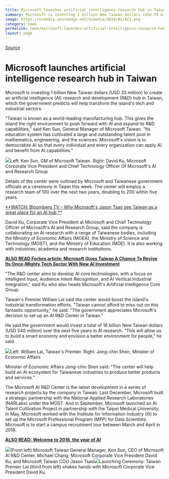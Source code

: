 ```yaml
---
title: Microsoft launches artificial intelligence research hub in Taiwan
summary: Microsoft is investing 1 billion New Taiwan dollars (USD 33 million) to create an artificial intelligence (AI) research and development (R&D) hub in Taiwan
image: https://ncmedia.azureedge.net/ncmedia/2018/01/AI1.png
category: news
permalink: news/microsoft-launches-artificial-intelligence-research-hub-taiwan1/
layout: page
---
```


[Source](https://news.microsoft.com/apac/2018/01/12/microsoft-launches-artificial-intelligence-research-hub-taiwan/ "Permalink to Microsoft launches artificial intelligence research hub in Taiwan")

# Microsoft launches artificial intelligence research hub in Taiwan

Microsoft is investing 1 billion New Taiwan dollars (USD 33 million) to create an artificial intelligence (AI) research and development (R&D) hub in Taiwan, which the government predicts will help transform the island's tech and industrial sectors.

"Taiwan is known as a world-leading manufacturing hub. This gives the island the right environment to push forward with AI and expand its R&D capabilities," said Ken Sun, General Manager of Microsoft Taiwan. "Its education system has cultivated a large and outstanding talent pool in mathematics, engineering, and the sciences. Microsoft's vision is to democratize AI so that every individual and every organization can apply AI and benefit from AI capabilities."

![][1]Left: Ken Sun, GM of Microsoft Taiwan. Right: David Ku, Microsoft Corporate Vice President and Chief Technology Officer Of Microsoft's AI and Research Group

Details of the center were outlined by Microsoft and Taiwanese government officials at a ceremony in Taipei this week. The center will employ a research team of 100 over the next two years, doubling to 200 within five years.

[**WATCH: Bloomberg TV – Why Microsoft's Jason Tsao see Taiwan as a great place for an AI hub **][2]

David Ku, Corporate Vice President at Microsoft and Chief Technology Officer of Microsoft's AI and Research Group, said the company is collaborating on AI research with a range of Taiwanese bodies, including the Ministry of Economic Affairs (MOEA), the Ministry of Science and Technology (MOST), and the Ministry of Education (MOE). It is also working with industries, academia and research institutions.

[**ALSO READ Forbes article: Microsoft Gives Taiwan A Chance To Revive Its Once-Mighty Tech Sector With New AI Investment**][3]

"The R&D center aims to develop AI core technologies, with a focus on Intelligent Input, Audience Intent Recognition, and AI Vertical Industrial Integration," said Ku who also heads Microsoft's Artificial Intelligence Core Group.

Taiwan's Premier William Lai said the center would boost the island's industrial transformation efforts. "Taiwan cannot afford to miss out on this fantastic opportunity," he said. "The government appreciates Microsoft's decision to set up an AI R&D Center in Taiwan."

He said the government would invest a total of 16 billion New Taiwan dollars (USD 540 million) over the next five years in AI research. "This will allow us to build a smart economy and envision a better environment for people," he said.

![][4]Left: William Lai, Taiwan's Premier. Right: Jong-chin Shen, Minister of Economic Affairs

Minister of Economic Affairs Jong-chin Shen said: "The center will help build an AI ecosystem for Taiwanese industries to produce better products and services."

The Microsoft AI R&D Center is the latest development in a series of research projects by the company in Taiwan. Last December, Microsoft built a strategic partnership with the National Applied Research Laboratories (NARLabs) under the MOST. And in September, Microsoft launched an AI Talent Cultivation Project in partnership with the Taipei Medical University. In May, Microsoft worked with the Institute for Information Industry (III) to set up the Microsoft Professional Program (MPP) for Data Scientists. Microsoft is to start a campus recruitment tour between March and April in 2018.

[**ALSO READ: Welcome to 2018, the year of AI**][5]

![][6](From left) Microsoft Taiwan General Manager, Ken Sun; CEO of Microsoft AI R&D Center, Michael Chang; Microsoft Corporate Vice President David Ku; and Microsoft Taiwan COO Jason Tsao![][7]Launching Ceremony: Taiwan Premier Lai (third from left) shakes hands with Microsoft Corporate Vice President David Ku.

[1]: https://ncmedia.azureedge.net/ncmedia/2018/01/AI1.png
[2]: https://www.bloomberg.com/news/videos/2018-01-30/why-microsoft-s-tsao-sees-taiwan-as-a-great-place-for-a-i-hub-video
[3]: https://www.forbes.com/sites/ralphjennings/2018/01/16/microsoft-gives-once-mighty-taiwan-a-chance-to-revive-its-tech-sector/#4ae9d68523fb
[4]: https://ncmedia.azureedge.net/ncmedia/2018/01/AI2.png
[5]: https://news.microsoft.com/apac/2018/01/03/welcome-2018-year-ai/
[6]: https://ncmedia.azureedge.net/ncmedia/2018/01/Jan-10-2018-Microsoft-tk02-0525.jpg
[7]: https://ncmedia.azureedge.net/ncmedia/2018/01/Jan-10-2018-Microsoft-tk02-0483.jpg
